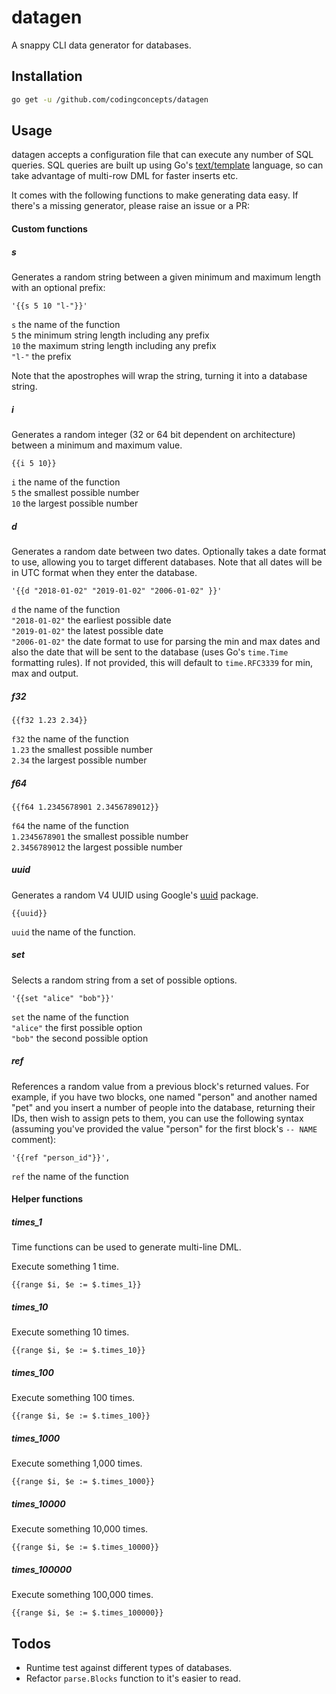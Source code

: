 # datagen
A snappy CLI data generator for databases.

## Installation

``` bash
go get -u /github.com/codingconcepts/datagen
```

## Usage

datagen accepts a configuration file that can execute any number of SQL queries.  SQL queries are built up using Go's [text/template](https://golang.org/pkg/text/template/) language, so can take advantage of multi-row DML for faster inserts etc.

It comes with the following functions to make generating data easy.  If there's a missing generator, please raise an issue or a PR:

#### Custom functions

##### s

Generates a random string between a given minimum and maximum length with an optional prefix:

```
'{{s 5 10 "l-"}}'
```

`s` the name of the function<br/>
`5` the minimum string length including any prefix<br/>
`10` the maximum string length including any prefix<br/>
`"l-"` the prefix<br/>

Note that the apostrophes will wrap the string, turning it into a database string.

##### i

Generates a random integer (32 or 64 bit dependent on architecture) between a minimum and maximum value.

```
{{i 5 10}}
```

`i` the name of the function<br/>
`5` the smallest possible number<br/>
`10` the largest possible number<br/>

##### d

Generates a random date between two dates.  Optionally takes a date format to use, allowing you to target different databases.  Note that all dates will be in UTC format when they enter the database.

```
'{{d "2018-01-02" "2019-01-02" "2006-01-02" }}'
```

`d` the name of the function<br/>
`"2018-01-02"` the earliest possible date<br/>
`"2019-01-02"` the latest possible date<br/>
`"2006-01-02"` the date format to use for parsing the min and max dates and also the date that will be sent to the database (uses Go's `time.Time` formatting rules).  If not provided, this will default to `time.RFC3339` for min, max and output.<br/>

##### f32

```
{{f32 1.23 2.34}}
```

`f32` the name of the function<br/>
`1.23` the smallest possible number<br/>
`2.34` the largest possible number<br/>

##### f64

```
{{f64 1.2345678901 2.3456789012}}
```

`f64` the name of the function<br/>
`1.2345678901` the smallest possible number<br/>
`2.3456789012` the largest possible number<br/>

##### uuid

Generates a random V4 UUID using Google's [uuid](github.com/google/uuid) package.

```
{{uuid}}
```

`uuid` the name of the function.

##### set

Selects a random string from a set of possible options.

```
'{{set "alice" "bob"}}'
```

`set` the name of the function<br/>
`"alice"` the first possible option<br/>
`"bob"` the second possible option<br/>

##### ref

References a random value from a previous block's returned values.  For example, if you have two blocks, one named "person" and another named "pet" and you insert a number of people into the database, returning their IDs, then wish to assign pets to them, you can use the following syntax (assuming you've provided the value "person" for the first block's `-- NAME` comment):

```
'{{ref "person_id"}}',
```

`ref` the name of the function<br/>

#### Helper functions

##### times_1

Time functions can be used to generate multi-line DML.

Execute something 1 time.

```
{{range $i, $e := $.times_1}}
```

##### times_10

Execute something 10 times.

```
{{range $i, $e := $.times_10}}
```

##### times_100

Execute something 100 times.

```
{{range $i, $e := $.times_100}}
```

##### times_1000

Execute something 1,000 times.

```
{{range $i, $e := $.times_1000}}
```

##### times_10000

Execute something 10,000 times.

```
{{range $i, $e := $.times_10000}}
```

##### times_100000

Execute something 100,000 times.

```
{{range $i, $e := $.times_100000}}
```

## Todos

* Runtime test against different types of databases.
* Refactor `parse.Blocks` function to it's easier to read.